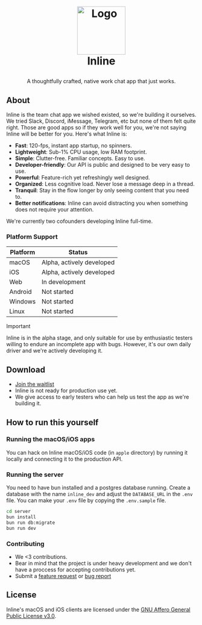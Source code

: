 <!-- LOGO -->
<h1>
<p align="center">
  <img src="https://assets-cdn.noor.to/inline/AppIcon.png" alt="Logo" width="128">
  <br>Inline
</h1>
  <p align="center">
    A thoughtfully crafted, native work chat app that just works.
  </p>
</p>

## About

Inline is the team chat app we wished existed, so we're building it ourselves. We tried Slack, Discord, iMessage, Telegram, etc but none of them felt quite right. Those are good apps so if they work well for you, we're not saying Inline will be better for you. Here's what Inline is:

- **Fast**: 120-fps, instant app startup, no spinners.
- **Lightweight**: Sub-1% CPU usage, low RAM footprint.
- **Simple**: Clutter-free. Familiar concepts. Easy to use.
- **Developer-friendly**: Our API is public and designed to be very easy to use.
- **Powerful**: Feature-rich yet refreshingly well designed.
- **Organized**: Less cognitive load. Never lose a message deep in a thread.
- **Tranquil**: Stay in the flow longer by only seeing content that you need to.
- **Better notifications**: Inline can avoid distracting you when something does not require your attention.

We're currently two cofounders developing Inline full-time.

### Platform Support

| Platform | Status                    |
| -------- | ------------------------- |
| macOS    | Alpha, actively developed |
| iOS      | Alpha, actively developed |
| Web      | In development            |
| Android  | Not started               |
| Windows  | Not started               |
| Linux    | Not started               |

> [!IMPORTANT]
> Inline is in the alpha stage, and only suitable for use by enthusiastic testers willing to endure an incomplete app with bugs. However, it's our own daily driver and we're actively developing it.

## Download

- [Join the waitlist](https://inline.chat)
- Inline is not ready for production use yet.
- We give access to early testers who can help us test the app as we're building it.

## How to run this yourself

### Running the macOS/iOS apps

You can hack on Inline macOS/iOS code (in `apple` directory) by running it locally and connecting it to the production API.

### Running the server

You need to have bun installed and a postgres database running. Create a database with the name `inline_dev` and adjust the `DATABASE_URL` in the `.env` file. You can make your `.env` file by copying the `.env.sample` file.

```bash
cd server
bun install
bun run db:migrate
bun run dev
```

### Contributing

- We <3 contributions.
- Bear in mind that the project is under heavy development and we don't have a proccess for accepting contributions yet.
- Submit a [feature request](https://github.com/inline-chat/inline/discussions/new?category=ideas) or [bug report](https://github.com/inline-chat/inline/issues/new?labels=bug)

## License

Inline's macOS and iOS clients are licensed under the [GNU Affero General Public License v3.0](LICENSE).
